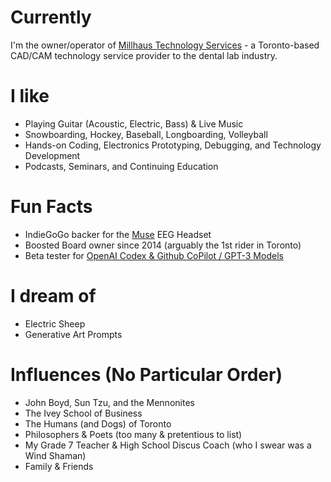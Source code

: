 # Currently
I'm the owner/operator of [Millhaus Technology Services](https://www.millhaus.ca) - a Toronto-based CAD/CAM technology service provider to the dental lab industry.

# I like
- Playing Guitar (Acoustic, Electric, Bass) & Live Music
- Snowboarding, Hockey, Baseball, Longboarding, Volleyball
- Hands-on Coding, Electronics Prototyping, Debugging, and Technology Development 
- Podcasts, Seminars, and Continuing Education

# Fun Facts
- IndieGoGo backer for the [Muse](https://choosemuse.com) EEG Headset 
- Boosted Board owner since 2014 (arguably the 1st rider in Toronto) 
- Beta tester for [OpenAI Codex & Github CoPilot / GPT-3 Models](https://share.hsforms.com/1GzaACuXwSsmLKPfmphF_1w4sk30?)

# I dream of
- Electric Sheep
- Generative Art Prompts

# Influences (No Particular Order)
- John Boyd, Sun Tzu, and the Mennonites
- The Ivey School of Business
- The Humans (and Dogs) of Toronto
- Philosophers & Poets (too many & pretentious to list) 
- My Grade 7 Teacher & High School Discus Coach (who I swear was a Wind Shaman)
- Family & Friends